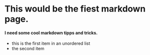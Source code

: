 # This would be the fiest markdown page.
#### I need some cool markdown tipps and tricks.
* this is the first item in an unordered list
* the second item
